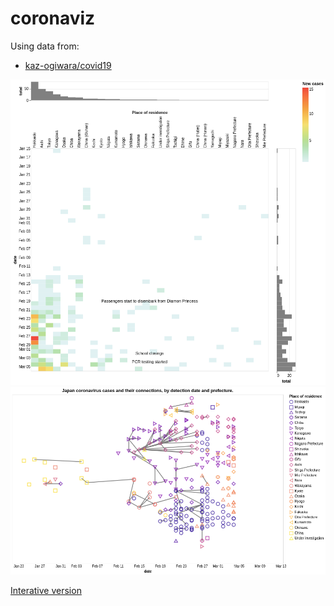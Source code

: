 # coronaviz

Using data from:

* [kaz-ogiwara/covid19](https://github.com/kaz-ogiwara/covid19)

![](japan.png)
![](japan_network.png)

[Interative version](https://www.datamaplab.com/viz/japan_coronavirus_network.html) 

